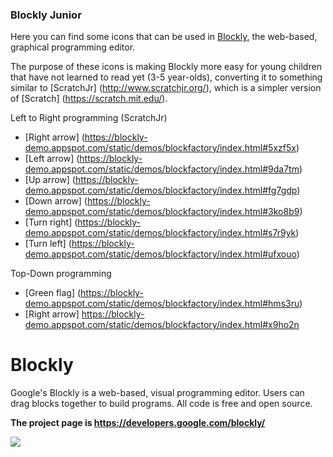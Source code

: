 ### Blockly Junior

Here you can find some icons that can be used in [Blockly](https://developers.google.com/blockly/), the web-based, graphical programming editor.

The purpose of these icons is making Blockly more easy for young children that have not learned to read yet (3-5 year-olds), converting it to something similar to [ScratchJr] (http://www.scratchjr.org/), which is a simpler version of [Scratch] (https://scratch.mit.edu/).

Left to Right programming (ScratchJr)
* [Right arrow] (https://blockly-demo.appspot.com/static/demos/blockfactory/index.html#5xzf5x)
* [Left arrow] (https://blockly-demo.appspot.com/static/demos/blockfactory/index.html#9da7tm)
* [Up arrow] (https://blockly-demo.appspot.com/static/demos/blockfactory/index.html#fg7gdp)
* [Down arrow] (https://blockly-demo.appspot.com/static/demos/blockfactory/index.html#3ko8b9)
* [Turn right] (https://blockly-demo.appspot.com/static/demos/blockfactory/index.html#s7r9yk)
* [Turn left] (https://blockly-demo.appspot.com/static/demos/blockfactory/index.html#ufxouo)

Top-Down programming
* [Green flag] (https://blockly-demo.appspot.com/static/demos/blockfactory/index.html#hms3ru)
* [Right arrow] https://blockly-demo.appspot.com/static/demos/blockfactory/index.html#x9ho2n

# Blockly

Google's Blockly is a web-based, visual programming editor.  Users can drag
blocks together to build programs.  All code is free and open source.

**The project page is https://developers.google.com/blockly/**

![](https://developers.google.com/blockly/sample.png)
